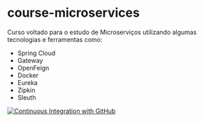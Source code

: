 # course-microservices
Curso voltado para o estudo de Microserviços utilizando algumas tecnologias e ferramentas como:

- Spring Cloud
- Gateway
- OpenFeign
- Docker
- Eureka
- Zipkin
- Sleuth 

[![Continuous Integration with GitHub](https://github.com/oLucasNascimento/course-microservices/actions/workflows/docker-publish.yml/badge.svg)](https://github.com/oLucasNascimento/course-microservices/actions/workflows/docker-publish.yml)
